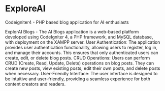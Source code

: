 # ExploreAI
Codeigniter4 - PHP based blog application for AI enthusiasts

ExplorAI Blogs - The AI Blogs application is a web-based platform developed using CodeIgniter 4, a PHP framework, and MySQL database, with deployment on the XAMPP server. 
User Authentication: The application provides user authentication functionality, allowing users to register, log in, and manage their accounts. This ensures that only authenticated users can create, edit, or delete blog posts. 
CRUD Operations: Users can perform CRUD (Create, Read, Update, Delete) operations on blog posts. They can create new posts, view existing posts, edit their own posts, and delete posts when necessary.
User-Friendly Interface: The user interface is designed to be intuitive and user-friendly, providing a seamless experience for both content creators and readers. 
